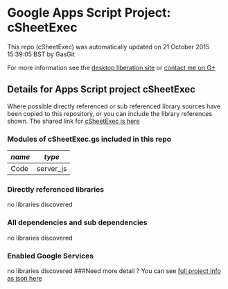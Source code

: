 # Google Apps Script Project: cSheetExec
This repo (cSheetExec) was automatically updated on 21 October 2015 15:39:05 BST by GasGit

For more information see the [desktop liberation site](http://ramblings.mcpher.com/Home/excelquirks/drivesdk/gettinggithubready "desktop liberation") or [contact me on G+](https://plus.google.com/+BruceMcpherson "Bruce McPherson - GDE")
## Details for Apps Script project cSheetExec
Where possible directly referenced or sub referenced library sources have been copied to this repository, or you can include the library references shown. 
The shared link for [cSheetExec is here](https://script.google.com/d/1zbtiz6OG-2i_0mQSc7bBa0_zklqoyF55AP5mCpVj4t-wLyUpBZMJGhtI/edit?usp=sharing "open in the GAS IDE")

### Modules of cSheetExec.gs included in this repo
*name*|*type*
--- | --- 
Code| server_js
### Directly referenced libraries
no libraries discovered
### All dependencies and sub dependencies
no libraries discovered
### Enabled Google Services
no libraries discovered
###Need more detail ?
You can see [full project info as json here](info.json)
